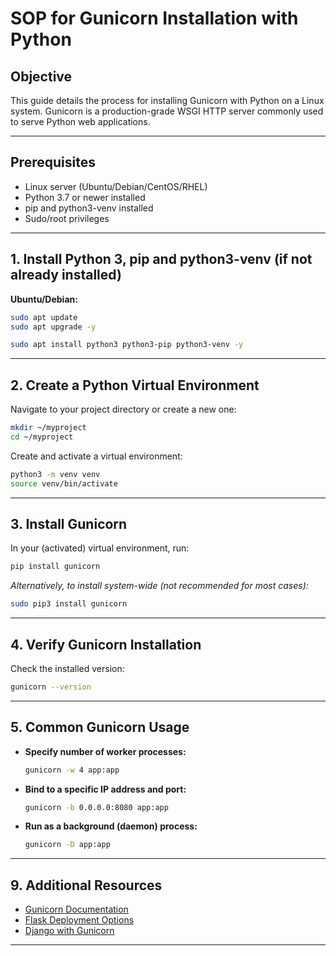 # SOP for Gunicorn Installation with Python

## Objective

This guide details the process for installing Gunicorn with Python on a Linux system. Gunicorn is a production-grade WSGI HTTP server commonly used to serve Python web applications.

---

## Prerequisites

- Linux server (Ubuntu/Debian/CentOS/RHEL)
- Python 3.7 or newer installed
- pip and python3-venv installed 
- Sudo/root privileges

---


## 1. Install Python 3, pip and python3-venv (if not already installed)

**Ubuntu/Debian:**
```bash
sudo apt update
sudo apt upgrade -y
```
```bash
sudo apt install python3 python3-pip python3-venv -y
```

---

## 2. Create a Python Virtual Environment

Navigate to your project directory or create a new one:
```bash
mkdir ~/myproject
cd ~/myproject
```

Create and activate a virtual environment:
```bash
python3 -m venv venv
source venv/bin/activate
```

---

## 3. Install Gunicorn

In your (activated) virtual environment, run:
```bash
pip install gunicorn
```

*Alternatively, to install system-wide (not recommended for most cases):*
```bash
sudo pip3 install gunicorn
```

---

## 4. Verify Gunicorn Installation

Check the installed version:
```bash
gunicorn --version
```

---


## 5. Common Gunicorn Usage

- **Specify number of worker processes:**
  ```bash
  gunicorn -w 4 app:app
  ```
- **Bind to a specific IP address and port:**
  ```bash
  gunicorn -b 0.0.0.0:8080 app:app
  ```
- **Run as a background (daemon) process:**
  ```bash
  gunicorn -D app:app
  ```

---



## 9. Additional Resources

- [Gunicorn Documentation](https://docs.gunicorn.org/en/stable/)
- [Flask Deployment Options](https://flask.palletsprojects.com/en/latest/deploying/wsgi-standalone/)
- [Django with Gunicorn](https://docs.djangoproject.com/en/stable/howto/deployment/wsgi/gunicorn/)

---
